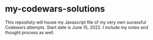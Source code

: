 # my-codewars-solutions
This repositoty will house my Javascript file of my very own sucessful Codewars attempts. Start date is June 15, 2022. I include my notes and thought process as well.
